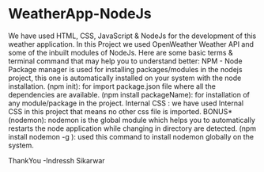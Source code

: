 # WeatherApp-NodeJs

We have used HTML, CSS, JavaScript & NodeJs for the development of this weather application. In this Project we used OpenWeather Weather API and some of the inbuilt modules of NodeJs. 
Here are some basic terms & terminal command that may help you to understand better:
NPM - Node Package manager is used for installing packages/modules in the nodejs project, this one is automatically installed on your system with the node installation.
(npm init): for import package.json file where all the dependencies are available. 
(npm install packageName): for installation of any module/package in the project.
Internal CSS : we have used Internal CSS in this project that means no other css file is imported. 
BONUS*
(nodemon): nodemon is the global module which helps you to automatically restarts the node application while changing in directory are detected.
(npm install nodemon -g ): used this command to install nodemon globally on the system. 

ThankYou -Indressh Sikarwar
